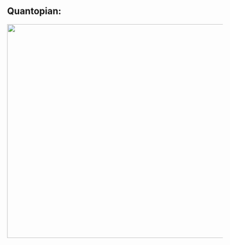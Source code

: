 ## Quantopian:

<p align="center">
  <img width="1000" height="500" src="https://github.com/ankur715/finance/blob/master/stocks/pynance15%20quantopian%20run.JPG"> 
</p>
